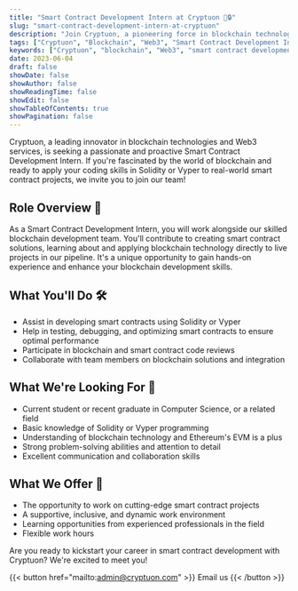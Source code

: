 ```yaml
---
title: "Smart Contract Development Intern at Cryptuon 🚀🔒"
slug: "smart-contract-development-intern-at-cryptuon"
description: "Join Cryptuon, a pioneering force in blockchain technologies and Web3 services, as a Smart Contract Development Intern. If you're excited by blockchain technology and eager to apply your Solidity or Vyper programming skills, we invite you to be part of our team. You will have the opportunity to work on real-world smart contract projects, participate in code reviews, and collaborate on blockchain solutions and integration. Students or recent graduates in Computer Science or a related field with an understanding of blockchain technology and excellent communication skills are encouraged to apply."
tags: ["Cryptuon", "Blockchain", "Web3", "Smart Contract Development Intern", "Job Opportunity", "Blockchain Technologies", "Web3 Services", "Solidity", "Vyper", "Ethereum", "EVM", "Smart Contract Projects", "Internship", "Blockchain Startup", "Career in Blockchain", "Coding Skills", "Smart Contract Code", "Email Us"]
keywords: ["Cryptuon", "blockchain", "Web3", "smart contract development", "Solidity", "Vyper", "internship", "Ethereum's EVM", "coding", "programming", "computer science", "smart contract projects", "code reviews", "blockchain solutions", "blockchain technology", "job opportunity", "blockchain startup", "career in blockchain", "email us"]
date: 2023-06-04
draft: false
showDate: false
showAuthor: false
showReadingTime: false
showEdit: false
showTableOfContents: true
showPagination: false
---
```

Cryptuon, a leading innovator in blockchain technologies and Web3 services, is seeking a passionate and proactive Smart Contract Development Intern. If you're fascinated by the world of blockchain and ready to apply your coding skills in Solidity or Vyper to real-world smart contract projects, we invite you to join our team!

## Role Overview 📌

As a Smart Contract Development Intern, you will work alongside our skilled blockchain development team. You'll contribute to creating smart contract solutions, learning about and applying blockchain technology directly to live projects in our pipeline. It's a unique opportunity to gain hands-on experience and enhance your blockchain development skills.

## What You'll Do 🛠️

- Assist in developing smart contracts using Solidity or Vyper
- Help in testing, debugging, and optimizing smart contracts to ensure optimal performance
- Participate in blockchain and smart contract code reviews
- Collaborate with team members on blockchain solutions and integration

## What We're Looking For 🧐

- Current student or recent graduate in Computer Science, or a related field
- Basic knowledge of Solidity or Vyper programming
- Understanding of blockchain technology and Ethereum's EVM is a plus
- Strong problem-solving abilities and attention to detail
- Excellent communication and collaboration skills

## What We Offer 🎁

- The opportunity to work on cutting-edge smart contract projects
- A supportive, inclusive, and dynamic work environment
- Learning opportunities from experienced professionals in the field
- Flexible work hours

Are you ready to kickstart your career in smart contract development with Cryptuon? We're excited to meet you!

{{< button href="mailto:admin@cryptuon.com" >}}
Email us
{{< /button >}}

